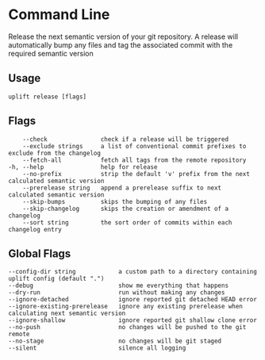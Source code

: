 # Command Line

Release the next semantic version of your git repository. A release will automatically bump any files and tag the associated commit with the required semantic version

## Usage

```text
uplift release [flags]
```

## Flags

```text
    --check               check if a release will be triggered
    --exclude strings     a list of conventional commit prefixes to exclude from the changelog
    --fetch-all           fetch all tags from the remote repository
-h, --help                help for release
    --no-prefix           strip the default 'v' prefix from the next calculated semantic version
    --prerelease string   append a prerelease suffix to next calculated semantic version
    --skip-bumps          skips the bumping of any files
    --skip-changelog      skips the creation or amendment of a changelog
    --sort string         the sort order of commits within each changelog entry
```

## Global Flags

```text
--config-dir string            a custom path to a directory containing uplift config (default ".")
--debug                        show me everything that happens
--dry-run                      run without making any changes
--ignore-detached              ignore reported git detached HEAD error
--ignore-existing-prerelease   ignore any existing prerelease when calculating next semantic version
--ignore-shallow               ignore reported git shallow clone error
--no-push                      no changes will be pushed to the git remote
--no-stage                     no changes will be git staged
--silent                       silence all logging
```
